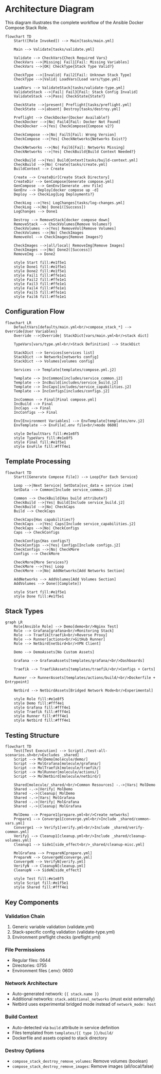 # Architecture Diagram

This diagram illustrates the complete workflow of the Ansible Docker Compose Stack Role.

```mermaid
flowchart TD
    Start([Role Invoked]) --> Main[tasks/main.yml]

    Main --> Validate[tasks/validate.yml]

    Validate --> CheckVars{Check Required Vars}
    CheckVars -->|Missing| Fail1[Fail: Missing Variables]
    CheckVars -->|OK| CheckType{Stack Type Valid?}

    CheckType -->|Invalid| Fail2[Fail: Unknown Stack Type]
    CheckType -->|Valid| LoadVars[Load vars/type.yml]

    LoadVars --> ValidateStack[tasks/validate-type.yml]
    ValidateStack -->|Fail| Fail3[Fail: Stack Config Invalid]
    ValidateStack -->|Pass| CheckState{State?}

    CheckState -->|present| Preflight[tasks/preflight.yml]
    CheckState -->|absent| Destroy[tasks/destroy.yml]

    Preflight --> CheckDocker{Docker Available?}
    CheckDocker -->|No| Fail4[Fail: Docker Not Found]
    CheckDocker -->|Yes| CheckCompose{Compose v2?}

    CheckCompose -->|No| Fail5[Fail: Wrong Version]
    CheckCompose -->|Yes| CheckNetworks{Networks Exist?}

    CheckNetworks -->|No| Fail6[Fail: Networks Missing]
    CheckNetworks -->|Yes| CheckBuild{Build Context Needed?}

    CheckBuild -->|Yes| BuildContext[tasks/build-context.yml]
    CheckBuild -->|No| Create[tasks/create.yml]
    BuildContext --> Create

    Create --> CreateDir[Create Stack Directory]
    CreateDir --> GenCompose[Generate compose.yml]
    GenCompose --> GenEnv[Generate .env File]
    GenEnv --> Deploy[docker compose up -d]
    Deploy --> CheckLog{Log Deployments?}

    CheckLog -->|Yes| LogChanges[tasks/log-changes.yml]
    CheckLog -->|No| Done1([Success])
    LogChanges --> Done1

    Destroy --> RemoveStack[docker compose down]
    RemoveStack --> CheckVolumes{Remove Volumes?}
    CheckVolumes -->|Yes| RemoveVol[Remove Volumes]
    CheckVolumes -->|No| CheckImages
    RemoveVol --> CheckImages{Remove Images?}

    CheckImages -->|all/local| RemoveImg[Remove Images]
    CheckImages -->|No| Done2([Success])
    RemoveImg --> Done2

    style Start fill:#e1f5e1
    style Done1 fill:#e1f5e1
    style Done2 fill:#e1f5e1
    style Fail1 fill:#ffe1e1
    style Fail2 fill:#ffe1e1
    style Fail3 fill:#ffe1e1
    style Fail4 fill:#ffe1e1
    style Fail5 fill:#ffe1e1
    style Fail6 fill:#ffe1e1
```

## Configuration Flow

```mermaid
flowchart LR
    DefaultVars[defaults/main.yml<br/>compose_stack_*] --> Override{User Variables}
    Override -->|Override| StackDict[vars/main.yml<br/>stack dict]

    TypeVars[vars/type.yml<br/>Stack Definition] --> StackDict

    StackDict --> Services[services list]
    StackDict --> Networks[networks config]
    StackDict --> Volumes[volumes config]

    Services --> Template[templates/compose.yml.j2]

    Template --> IncCommon[includes/service_common.j2]
    Template --> IncBuild[includes/service_build.j2]
    Template --> IncCaps[includes/service_capabilities.j2]
    Template --> IncConfigs[includes/configs.j2]

    IncCommon --> Final[Final compose.yml]
    IncBuild --> Final
    IncCaps --> Final
    IncConfigs --> Final

    Env[Environment Variables] --> EnvTemplate[templates/env.j2]
    EnvTemplate --> EnvFile[.env file<br/>mode 0600]

    style DefaultVars fill:#e1e8f5
    style TypeVars fill:#e1e8f5
    style Final fill:#e1f5e1
    style EnvFile fill:#fff4e1
```

## Template Processing

```mermaid
flowchart TD
    Start([Generate Compose File]) --> Loop{For Each Service}

    Loop -->|Next Service| SetData[svc_data = service item]
    SetData --> Common[Include service_common.j2]

    Common --> CheckBuild{Has build attribute?}
    CheckBuild -->|Yes| Build[Include service_build.j2]
    CheckBuild -->|No| CheckCaps
    Build --> CheckCaps

    CheckCaps{Has capabilities?}
    CheckCaps -->|Yes| Caps[Include service_capabilities.j2]
    CheckCaps -->|No| CheckConfigs
    Caps --> CheckConfigs

    CheckConfigs{Has configs?}
    CheckConfigs -->|Yes| Configs[Include configs.j2]
    CheckConfigs -->|No| CheckMore
    Configs --> CheckMore

    CheckMore{More Services?}
    CheckMore -->|Yes| Loop
    CheckMore -->|No| AddNetworks[Add Networks Section]

    AddNetworks --> AddVolumes[Add Volumes Section]
    AddVolumes --> Done([Complete])

    style Start fill:#e1f5e1
    style Done fill:#e1f5e1
```

## Stack Types

```mermaid
graph LR
    Role[Ansible Role] --> Demo[demo<br/>Nginx Test]
    Role --> Grafana[grafana<br/>Monitoring Stack]
    Role --> Traefik[traefik<br/>Reverse Proxy]
    Role --> Runner[actions<br/>GitHub Runner]
    Role --> Netbird[netbird<br/>VPN Client]

    Demo --> DemoAssets[No Custom Assets]

    Grafana --> GrafanaAssets[templates/grafana/<br/>Dashboards]

    Traefik --> TraefikAssets[templates/traefik/<br/>Configs + Certs]

    Runner --> RunnerAssets[templates/actions/build/<br/>Dockerfile + Entrypoint]

    Netbird --> NetbirdAssets[Bridged Network Mode<br/>Experimental]

    style Role fill:#e1e8f5
    style Demo fill:#fff4e1
    style Grafana fill:#fff4e1
    style Traefik fill:#fff4e1
    style Runner fill:#fff4e1
    style Netbird fill:#fff4e1
```

## Testing Structure

```mermaid
flowchart TD
    Test[Test Execution] --> Script[./test-all-scenarios.sh<br/>Excludes _shared]
    Script --> MolDemo[molecule/demo/]
    Script --> MolGrafana[molecule/grafana/]
    Script --> MolTraefik[molecule/traefik/]
    Script --> MolRunner[molecule/actions/]
    Script --> MolNetbird[molecule/netbird/]

    Shared[molecule/_shared/<br/>Common Resources] -.->|Vars| MolDemo
    Shared -.->|Verify| MolDemo
    Shared -.->|Cleanup| MolDemo
    Shared -.->|Vars| MolGrafana
    Shared -.->|Verify| MolGrafana
    Shared -.->|Cleanup| MolGrafana

    MolDemo --> Prepare1[prepare.yml<br/>Create networks]
    Prepare1 --> Converge1[converge.yml<br/>Include _shared/common-vars.yml]
    Converge1 --> Verify1[verify.yml<br/>Include _shared/verify-common.yml]
    Verify1 --> Cleanup1[cleanup.yml<br/>Include _shared/cleanup-volumes.yml]
    Cleanup1 --> Side1[side_effect<br/>_shared/cleanup-misc.yml]

    MolGrafana --> PrepareN[prepare.yml]
    PrepareN --> ConvergeN[converge.yml]
    ConvergeN --> VerifyN[verify.yml]
    VerifyN --> CleanupN[cleanup.yml]
    CleanupN --> SideN[side_effect]

    style Test fill:#e1e8f5
    style Script fill:#e1f5e1
    style Shared fill:#fff4e1
```

## Key Components

### Validation Chain
1. Generic variable validation (validate.yml)
2. Stack-specific config validation (validate-type.yml)
3. Environment preflight checks (preflight.yml)

### File Permissions
- Regular files: 0644
- Directories: 0755
- Environment files (.env): 0600

### Network Architecture
- Auto-generated network: `{{ stack.name }}`
- Additional networks: `stack.additional_networks` (must exist externally)
- Netbird uses experimental bridged mode instead of `network_mode: host`

### Build Context
- Auto-detected via `build` attribute in service definition
- Files templated from `templates/{{ type }}/build/`
- Dockerfile and assets copied to stack directory

### Destroy Options
- `compose_stack_destroy_remove_volumes`: Remove volumes (boolean)
- `compose_stack_destroy_remove_images`: Remove images (all/local/false)
